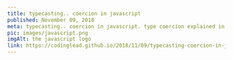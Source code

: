 ```yaml
---
title: typecasting.. coercion in javascript
published: November 09, 2018
meta: typecasting.. coercion in javascript. type coercion explained in javascript.
pic: images/javascript.png
imgAlt: the javascript logo
link: https://codinglead.github.io/2018/11/09/typecasting-coercion-in-javascript/
---
```

